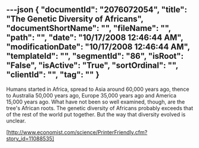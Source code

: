 ---json
{
  "documentId": "2076072054",
  "title": "The Genetic Diversity of Africans",
  "documentShortName": "",
  "fileName": "",
  "path": "",
  "date": "10/17/2008 12:46:44 AM",
  "modificationDate": "10/17/2008 12:46:44 AM",
  "templateId": "",
  "segmentId": "86",
  "isRoot": "False",
  "isActive": "True",
  "sortOrdinal": "",
  "clientId": "",
  "tag": ""
}
---

Humans started in Africa, spread to Asia around 60,000 years ago, thence to Australia 50,000 years ago, Europe 35,000 years ago and America 15,000 years ago. What have not been so well examined, though, are the tree's African roots. The genetic diversity of Africans probably exceeds that of the rest of the world put together. But the way that diversity evolved is unclear.

[http://www.economist.com/science/PrinterFriendly.cfm?story_id=11088535]
